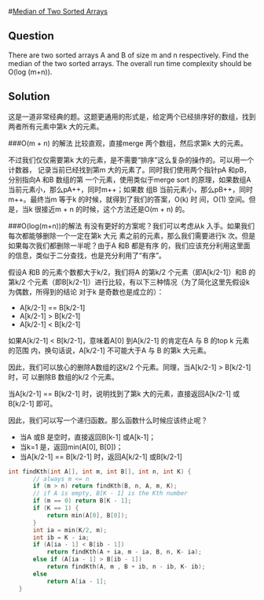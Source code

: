 ﻿#[Median of Two Sorted Arrays](https://oj.leetcode.com/problems/median-of-two-sorted-arrays/)

## Question

There are two sorted arrays A and B of size m and n respectively. Find the median of the two sorted arrays. The overall run time complexity should be O(log (m+n)).

## Solution
这是一道非常经典的题。这题更通用的形式是，给定两个已经排序好的数组，找到两者所有元素中第k 大的元素。

###O(m + n) 的解法
比较直观，直接merge 两个数组，然后求第k 大的元素。

不过我们仅仅需要第k 大的元素，是不需要“排序”这么复杂的操作的。可以用一个计数器，
记录当前已经找到第m 大的元素了。同时我们使用两个指针pA 和pB，分别指向A 和B 数组的第
一个元素，使用类似于merge sort 的原理，如果数组A 当前元素小，那么pA++，同时m++；如果数
组B 当前元素小，那么pB++，同时m++。最终当m 等于k 的时候，就得到了我们的答案，O(k) 时
间，O(1) 空间。但是，当k 很接近m + n 的时候，这个方法还是O(m + n) 的。

###O(log(m+n))的解法
有没有更好的方案呢？我们可以考虑从k 入手。如果我们每次都能够删除一个一定在第k 大元
素之前的元素，那么我们需要进行k 次。但是如果每次我们都删除一半呢？由于A 和B 都是有序
的，我们应该充分利用这里面的信息，类似于二分查找，也是充分利用了“有序”。

假设A 和B 的元素个数都大于k/2，我们将A 的第k/2 个元素（即A[k/2-1]）和B 的第k/2
个元素（即B[k/2-1]）进行比较，有以下三种情况（为了简化这里先假设k 为偶数，所得到的结论
对于k 是奇数也是成立的）：

 * A[k/2-1] == B[k/2-1]
 * A[k/2-1] > B[k/2-1]
 * A[k/2-1] < B[k/2-1]

如果A[k/2-1] < B[k/2-1]，意味着A[0] 到A[k/2-1] 的肯定在A 与 B 的top k 元素的范围
内，换句话说，A[k/2-1] 不可能大于A 与 B 的第k 大元素。

因此，我们可以放心的删除A数组的这k/2 个元素。同理，当A[k/2-1] > B[k/2-1] 时，可
以删除B 数组的k/2 个元素。

当A[k/2-1] == B[k/2-1] 时，说明找到了第k 大的元素，直接返回A[k/2-1] 或B[k/2-1]
即可。

因此，我们可以写一个递归函数。那么函数什么时候应该终止呢？

 * 当A 或B 是空时，直接返回B[k-1] 或A[k-1]；
 * 当k=1 是，返回min(A[0], B[0])；
 * 当A[k/2-1] == B[k/2-1] 时，返回A[k/2-1] 或B[k/2-1]
 
 ```cpp
int findKth(int A[], int m, int B[], int n, int K) {
        // always m <= n
        if (m > n) return findKth(B, n, A, m, K);
        // if A is empty, B[K - 1] is the Kth number
        if (m == 0) return B[K - 1]; 
        if (K == 1) {
            return min(A[0], B[0]);
        }
        int ia = min(K/2, m);
        int ib = K - ia;
        if (A[ia - 1] < B[ib - 1])
            return findKth(A + ia, m - ia, B, n, K- ia);
        else if (A[ia - 1] > B[ib - 1])
            return findKth(A, m , B + ib, n - ib, K- ib);
        else
            return A[ia - 1];
    }
 ```
